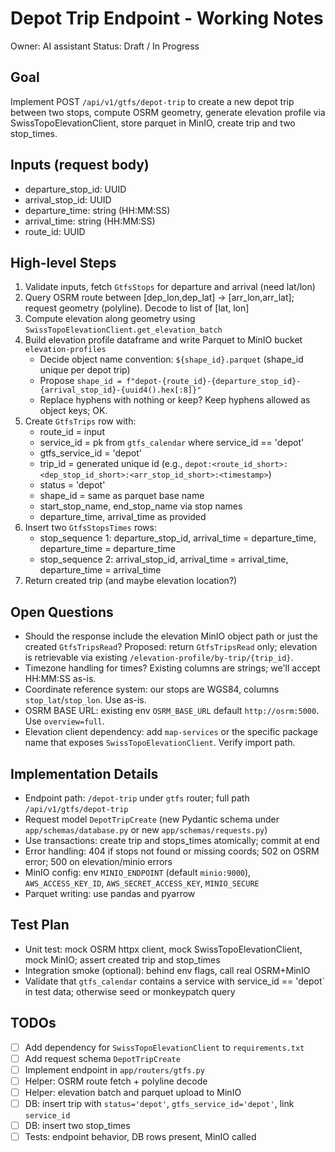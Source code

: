 # Depot Trip Endpoint - Working Notes

Owner: AI assistant
Status: Draft / In Progress

## Goal
Implement POST `/api/v1/gtfs/depot-trip` to create a new depot trip between two stops, compute OSRM geometry, generate elevation profile via SwissTopoElevationClient, store parquet in MinIO, create trip and two stop_times.

## Inputs (request body)
- departure_stop_id: UUID
- arrival_stop_id: UUID
- departure_time: string (HH:MM:SS)
- arrival_time: string (HH:MM:SS)
- route_id: UUID

## High-level Steps
1) Validate inputs, fetch `GtfsStops` for departure and arrival (need lat/lon)
2) Query OSRM route between [dep_lon,dep_lat] -> [arr_lon,arr_lat]; request geometry (polyline). Decode to list of [lat, lon]
3) Compute elevation along geometry using `SwissTopoElevationClient.get_elevation_batch`
4) Build elevation profile dataframe and write Parquet to MinIO bucket `elevation-profiles`
   - Decide object name convention: `${shape_id}.parquet` (shape_id unique per depot trip)
   - Propose `shape_id = f"depot-{route_id}-{departure_stop_id}-{arrival_stop_id}-{uuid4().hex[:8]}"`
   - Replace hyphens with nothing or keep? Keep hyphens allowed as object keys; OK.
5) Create `GtfsTrips` row with:
   - route_id = input
   - service_id = pk from `gtfs_calendar` where service_id == 'depot'
   - gtfs_service_id = 'depot'
   - trip_id = generated unique id (e.g., `depot:<route_id_short>:<dep_stop_id_short>:<arr_stop_id_short>:<timestamp>`)
   - status = 'depot'
   - shape_id = same as parquet base name
   - start_stop_name, end_stop_name via stop names
   - departure_time, arrival_time as provided
6) Insert two `GtfsStopsTimes` rows:
   - stop_sequence 1: departure_stop_id, arrival_time = departure_time, departure_time = departure_time
   - stop_sequence 2: arrival_stop_id, arrival_time = arrival_time, departure_time = arrival_time
7) Return created trip (and maybe elevation location?)

## Open Questions
- Should the response include the elevation MinIO object path or just the created `GtfsTripsRead`? Proposed: return `GtfsTripsRead` only; elevation is retrievable via existing `/elevation-profile/by-trip/{trip_id}`.
- Timezone handling for times? Existing columns are strings; we'll accept HH:MM:SS as-is.
- Coordinate reference system: our stops are WGS84, columns `stop_lat`/`stop_lon`. Use as-is.
- OSRM BASE URL: existing env `OSRM_BASE_URL` default `http://osrm:5000`. Use `overview=full`.
- Elevation client dependency: add `map-services` or the specific package name that exposes `SwissTopoElevationClient`. Verify import path.

## Implementation Details
- Endpoint path: `/depot-trip` under `gtfs` router; full path `/api/v1/gtfs/depot-trip`
- Request model `DepotTripCreate` (new Pydantic schema under `app/schemas/database.py` or new `app/schemas/requests.py`)
- Use transactions: create trip and stops_times atomically; commit at end
- Error handling: 404 if stops not found or missing coords; 502 on OSRM error; 500 on elevation/minio errors
- MinIO config: env `MINIO_ENDPOINT` (default `minio:9000`), `AWS_ACCESS_KEY_ID`, `AWS_SECRET_ACCESS_KEY`, `MINIO_SECURE`
- Parquet writing: use pandas and pyarrow

## Test Plan
- Unit test: mock OSRM httpx client, mock SwissTopoElevationClient, mock MinIO; assert created trip and stop_times
- Integration smoke (optional): behind env flags, call real OSRM+MinIO
- Validate that `gtfs_calendar` contains a service with service_id == 'depot` in test data; otherwise seed or monkeypatch query

## TODOs
- [ ] Add dependency for `SwissTopoElevationClient` to `requirements.txt`
- [ ] Add request schema `DepotTripCreate`
- [ ] Implement endpoint in `app/routers/gtfs.py`
- [ ] Helper: OSRM route fetch + polyline decode
- [ ] Helper: elevation batch and parquet upload to MinIO
- [ ] DB: insert trip with `status='depot'`, `gtfs_service_id='depot'`, link `service_id`
- [ ] DB: insert two stop_times
- [ ] Tests: endpoint behavior, DB rows present, MinIO called

